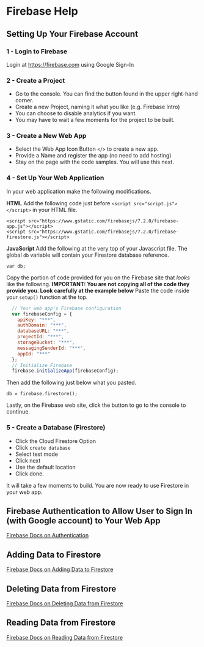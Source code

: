 # Firebase Help

## Setting Up Your Firebase Account

### 1 - Login to Firebase
Login at https://firebase.com using Google Sign-In

### 2 - Create a Project
- Go to the console. You can find the button found in the upper right-hand corner.
- Create a new Project, naming it what you like (e.g. Firebase Intro)
- You can choose to disable analytics if you want.
- You may have to wait a few moments for the project to be built.

### 3 - Create a New Web App
- Select the Web App Icon Button `</>` to create a new app.
- Provide a Name and register the app (no need to add hosting)
- Stay on the page with the code samples. You will use this next.

### 4 - Set Up Your Web Application
In your web application make the following modifications.

**HTML**
Add the following code just before `<script src="script.js"></script>` in your HTML file.

```
<script src="https://www.gstatic.com/firebasejs/7.2.0/firebase-app.js"></script>
<script src="https://www.gstatic.com/firebasejs/7.2.0/firebase-firestore.js"></script>
```

**JavaScript**
Add the following at the very top of your Javascript file. The global `db` variable will contain your Firestore database reference.
```
var db;
```

Copy the portion of code provided for you on the Firebase site that *looks* like the following. **IMPORTANT: You are not copying all of the code they provide you. Look carefully at the example below** Paste the code inside your `setup()` function at the top.

```js
  // Your web app's Firebase configuration
  var firebaseConfig = {
    apiKey: "***",
    authDomain: "***",
    databaseURL: "***",
    projectId: "***",
    storageBucket: "***",
    messagingSenderId: "***",
    appId: "***"
  };
  // Initialize Firebase
  firebase.initializeApp(firebaseConfig);
 ```
 
 Then add the following just below what you pasted.
 
 ```
 db = firebase.firestore();
 ```

 Lastly, on the Firebase web site, click the button to go to the console to continue.
 
### 5 - Create a Database (Firestore)
- Click the Cloud Firestore Option
- Click `create database`
- Select test mode
- Click next
- Use the default location
- Click done.

It will take a few moments to build. You are now ready to use Firestore in your web app.

## Firebase Authentication to Allow User to Sign In (with Google account) to Your Web App

[Firebase Docs on Authentication](https://firebase.google.com/docs/auth/web/google-signin)

## Adding Data to Firestore

[Firebase Docs on Adding Data to Firestore](https://firebase.google.com/docs/firestore/manage-data/add-data)

## Deleting Data from Firestore

[Firebase Docs on Deleting Data from Firestore](https://firebase.google.com/docs/firestore/manage-data/delete-data)

## Reading Data from Firestore

[Firebase Docs on Reading Data from Firestore](https://firebase.google.com/docs/firestore/query-data/listen)


